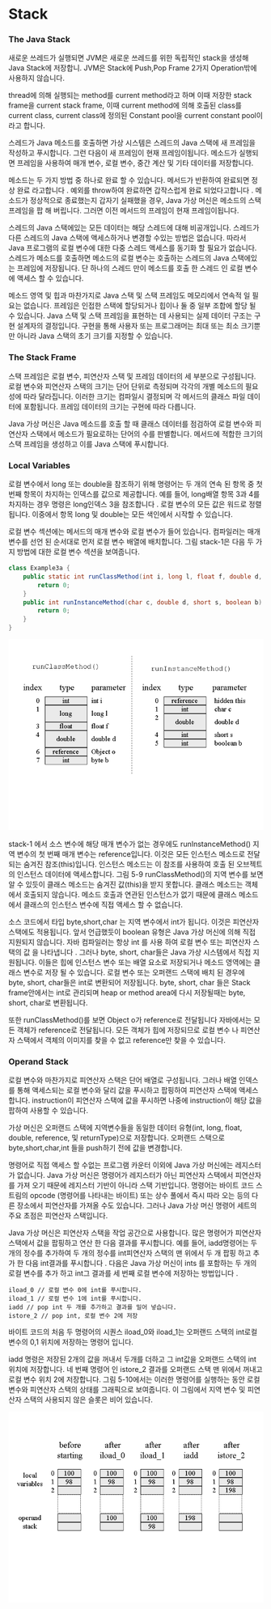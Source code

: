 # Stack

### The Java Stack

새로운 쓰레드가 실행되면 JVM은 새로운 쓰레드를 위한 독립적인 stack을 생성해 Java Stack에 저장합니. JVM은 Stack에 Push,Pop Frame 2가지 Operation밖에 사용하지 않습니다.

thread에 의해 실행되는 method를 current method라고 하며 이때 저장한 stack frame을 current stack frame, 이때 current method에 의해 호출된 class를 current class, current class에 정의된 Constant pool을 current constant pool이라고 합니다.

스레드가 Java 메소드를 호출하면 가상 시스템은 스레드의 Java 스택에 새 프레임을 작성하고 푸시합니다. 그런 다음이 새 프레임이 현재 프레임이됩니다. 메소드가 실행되면 프레임을 사용하여 매개 변수, 로컬 변수, 중간 계산 및 기타 데이터를 저장합니다.

메소드는 두 가지 방법 중 하나로 완료 할 수 있습니다. 메서드가 반환하여 완료되면 정상 완료 라고합니다 . 예외를 throw하여 완료하면 갑작스럽게 완료 되었다고합니다 . 메소드가 정상적으로 종료했는지 갑자기 실패했을 경우, Java 가상 머신은 메소드의 스택 프레임을 팝 해 버립니다. 그러면 이전 메서드의 프레임이 현재 프레임이됩니다.  
  
스레드의 Java 스택에있는 모든 데이터는 해당 스레드에 대해 비공개입니다. 스레드가 다른 스레드의 Java 스택에 액세스하거나 변경할 수있는 방법은 없습니다. 따라서 Java 프로그램의 로컬 변수에 대한 다중 스레드 액세스를 동기화 할 필요가 없습니다. 스레드가 메소드를 호출하면 메소드의 로컬 변수는 호출하는 스레드의 Java 스택에있는 프레임에 저장됩니다. 단 하나의 스레드 만이 메소드를 호출 한 스레드 인 로컬 변수에 액세스 할 수 있습니다.

메소드 영역 및 힙과 마찬가지로 Java 스택 및 스택 프레임도 메모리에서 연속적 일 필요는 없습니다. 프레임은 인접한 스택에 할당되거나 힙이나 둘 중 일부 조합에 할당 될 수 있습니다. Java 스택 및 스택 프레임을 표현하는 데 사용되는 실제 데이터 구조는 구현 설계자의 결정입니다. 구현을 통해 사용자 또는 프로그래머는 최대 또는 최소 크기뿐만 아니라 Java 스택의 초기 크기를 지정할 수 있습니다.

### The Stack Frame

스택 프레임은 로컬 변수, 피연산자 스택 및 프레임 데이터의 세 부분으로 구성됩니다. 로컬 변수와 피연산자 스택의 크기는 단어 단위로 측정되며 각각의 개별 메소드의 필요성에 따라 달라집니다. 이러한 크기는 컴파일시 결정되며 각 메서드의 클래스 파일 데이터에 포함됩니다. 프레임 데이터의 크기는 구현에 따라 다릅니다.  
  
Java 가상 머신은 Java 메소드를 호출 할 때 클래스 데이터를 점검하여 로컬 변수와 피연산자 스택에서 메소드가 필요로하는 단어의 수를 판별합니다. 메서드에 적합한 크기의 스택 프레임을 생성하고 이를 Java 스택에 푸시합니다.

### Local Variables 

로컬 변수에서 long 또는 double을 참조하기 위해 명령어는 두 개의 연속 된 항목 중 첫 번째 항목이 차지하는 인덱스를 값으로 제공합니다. 예를 들어, long배열 항목 3과 4를 차지하는 경우 명령은 long인덱스 3을 참조합니다 . 로컬 변수의 모든 값은 워드로 정렬됩니다. 이중에서 항목 long 및 double는 모든 색인에서 시작할 수 있습니다.  
  
로컬 변수 섹션에는 메서드의 매개 변수와 로컬 변수가 들어 있습니다. 컴파일러는 매개 변수를 선언 된 순서대로 먼저 로컬 변수 배열에 배치합니다. 그림 stack-1은  다음 두 가지 방법에 대한 로컬 변수 섹션을 보여줍니다.

```java
class Example3a { 
    public static int runClassMethod(int i, long l, float f, double d, Object o, byte b) { 
        return 0; 
    } 
    public int runInstanceMethod(char c, double d, short s, boolean b) { 
        return 0; 
    } 
}
```

![stack-1\) Method parameters on the local variables section of Java stack](../../.gitbook/assets/fig5-9.gif)

stack-1 에서 소스 변수에 해당 매개 변수가 없는 경우에도 runInstanceMethod\(\) 지역 변수의 첫 번째 매개 변수는 reference입니다. 이것은 모든 인스턴스 메소드로 전달 되는 숨겨진 참조\(this\)입니다. 인스턴스 메소드는 이 참조를 사용하여 호출 된 오브젝트의 인스턴스 데이터에 액세스합니다. 그림 5-9 runClassMethod\(\)의 지역 변수를 보면 알 수 있듯이 클래스 메소드는 숨겨진 값\(this\)을 받지 못합니다. 클래스 메소드는 객체에서 호출되지 않습니다. 메소드 호출과 연관된 인스턴스가 없기 때문에 클래스 메소드에서 클래스의 인스턴스 변수에 직접 액세스 할 수 없습니다.

소스 코드에서 타입 byte,short,char 는 지역 변수에서 int가 됩니다. 이것은 피연산자 스택에도 적용됩니다. 앞서 언급했듯이 boolean 유형은 Java 가상 머신에 의해 직접 지원되지 않습니다. 자바 컴파일러는 항상 int 를 사용 하여 로컬 변수 또는 피연산자 스택의 값 을 나타냅니다 . 그러나 byte, short, char들은 Java 가상 시스템에서 직접 지원됩니다. 이들은 힙에 인스턴스 변수 또는 배열 요소로 저장되거나 메소드 영역에는 클래스 변수로 저장 될 수 있습니다. 로컬 변수 또는 오퍼랜드 스택에 배치 된 경우에 byte, short, char들은 int로 변환되어 저장됩니다. byte, short, char 들은 Stack frame안에서는 int로 관리되며 heap or method area에 다시 저장될때는 byte, short, char로 변환됩니다.

또한 runClassMethod\(\)를 보면 Object o가 reference로 전달됩니다 자바에서는 모든 객체가 reference로 전달됩니다. 모든 객체가 힙에 저장되므로 로컬 변수 나 피연산자 스택에서 객체의 이미지를 찾을 수 없고 reference만 찾을 수 있습니다.

### Operand Stack

로컬 변수와 마찬가지로 피연산자 스택은 단어 배열로 구성됩니다. 그러나 배열 인덱스를 통해 액세스되는 로컬 변수와 달리 값을 푸시하고 팝핑하여 피연산자 스택에 액세스합니다. instruction이 피연산자 스택에 값을 푸시하면 나중에 instruction이 해당 값을 팝하여 사용할 수 있습니다.

가상 머신은 오퍼랜드 스택에 지역변수들을 동일한 데이터 유형\(int, long, float, double, reference, 및 returnType\)으로 저장합니다. 오퍼랜드 스택으로 byte,short,char,int 들을 push하기 전에 값을 변경합니다.

명령어로 직접 액세스 할 수없는 프로그램 카운터 이외에 Java 가상 머신에는 레지스터가 없습니다. Java 가상 머신은 명령어가 레지스터가 아닌 피연산자 스택에서 피연산자를 가져 오기 때문에 레지스터 기반이 아니라 스택 기반입니다. 명령어는 바이트 코드 스트림의 opcode \(명령어를 나타내는 바이트\) 또는 상수 풀에서 즉시 따라 오는 등의 다른 장소에서 피연산자를 가져올 수도 있습니다. 그러나 Java 가상 머신 명령어 세트의 주요 초점은 피연산자 스택입니다.  
  
Java 가상 머신은 피연산자 스택을 작업 공간으로 사용합니다. 많은 명령어가 피연산자 스택에서 값을 팝핑하고 연산 한 다음 결과를 푸시합니다. 예를 들어, iadd명령어는 두 개의 정수를 추가하여 두 개의 정수를 int피연산자 스택의 맨 위에서 두 개 팝핑 하고 추가 한 다음 int결과를 푸시합니다 . 다음은 Java 가상 머신이 ints 를 포함하는 두 개의 로컬 변수를 추가 하고 int그 결과를 세 번째 로컬 변수에 저장하는 방법입니다 .

```text
iload_0 // 로컬 변수 0에 int를 푸시합니다.
iload_1 // 로컬 변수 1에 int를 푸시합니다.
iadd // pop int 두 개를 추가하고 결과를 밀어 넣습니다.
istore_2 // pop int, 로컬 변수 2에 저장
```

바이트 코드의 처음 두 명령어의 시퀀스 iload\_0와 iload\_1는 오퍼랜드 스택의 int로컬 변수의 0,1 위치에 저장하는 명령어 입니다.

iadd 명령은 저장된 2개의 값을 꺼내서 두개를 더하고 그 int값을 오퍼랜드 스택의 int 위치에 저장합니다. 네 번째 명령어 인 istore\_2 결과를 오퍼랜드 스택 맨 위에서 꺼내고 로컬 변수 위치 2에 저장합니다.  그림 5-10에서는 이러한 명령어를 실행하는 동안 로컬 변수와 피연산자 스택의 상태를 그래픽으로 보여줍니다. 이 그림에서 지역 변수 및 피연산자 스택의 사용되지 않은 슬롯은 비어 있습니다.

![Stack-2 Adding two local variables](../../.gitbook/assets/fig5-10.gif)



